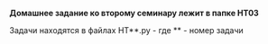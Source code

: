 **Домашнее задание ко второму семинару лежит в папке HT03**

Задачи находятся в файлах HT**.py - где ** - номер задачи